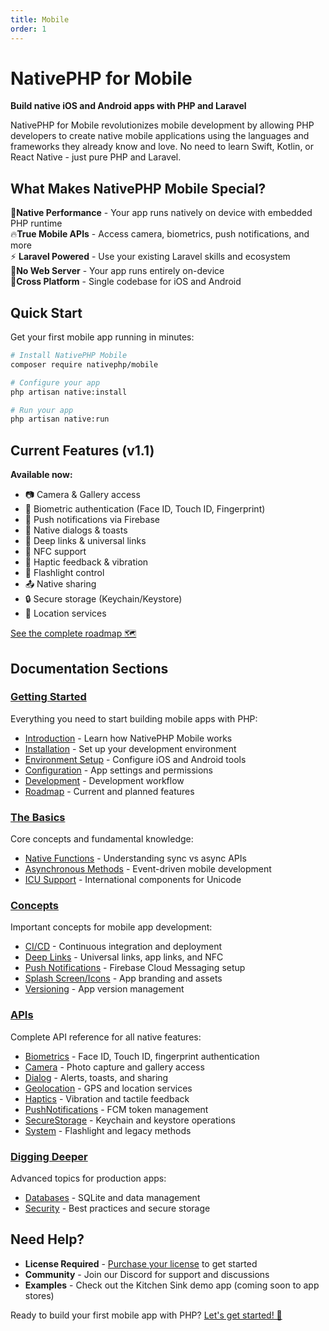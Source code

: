 ```yaml
---
title: Mobile
order: 1
---
```


# NativePHP for Mobile

**Build native iOS and Android apps with PHP and Laravel**

NativePHP for Mobile revolutionizes mobile development by allowing PHP developers to create native mobile applications using the languages and frameworks they already know and love. No need to learn Swift, Kotlin, or React Native - just pure PHP and Laravel.

## What Makes NativePHP Mobile Special?

📱**Native Performance** - Your app runs natively on device with embedded PHP runtime  
🔥**True Mobile APIs** - Access camera, biometrics, push notifications, and more  
⚡ **Laravel Powered** - Use your existing Laravel skills and ecosystem  
🚫**No Web Server** - Your app runs entirely on-device  
🔄**Cross Platform** - Single codebase for iOS and Android  

## Quick Start

Get your first mobile app running in minutes:

```bash
# Install NativePHP Mobile
composer require nativephp/mobile

# Configure your app
php artisan native:install

# Run your app
php artisan native:run
```

## Current Features (v1.1)

**Available now:**
- 📷 Camera & Gallery access
- 🔐 Biometric authentication (Face ID, Touch ID, Fingerprint)
- 🔔 Push notifications via Firebase
- 💬 Native dialogs & toasts
- 🔗 Deep links & universal links
- 📱 NFC support
- 📳 Haptic feedback & vibration
- 🔦 Flashlight control
- 📤 Native sharing
- 🔒 Secure storage (Keychain/Keystore)
- 📍 Location services

[See the complete roadmap 🗺️](/docs/mobile/1/getting-started/roadmap)

## Documentation Sections

### [Getting Started](/docs/mobile/1/getting-started)
Everything you need to start building mobile apps with PHP:
- [Introduction](/docs/mobile/1/getting-started/introduction) - Learn how NativePHP Mobile works
- [Installation](/docs/mobile/1/getting-started/installation) - Set up your development environment
- [Environment Setup](/docs/mobile/1/getting-started/environment-setup) - Configure iOS and Android tools
- [Configuration](/docs/mobile/1/getting-started/configuration) - App settings and permissions
- [Development](/docs/mobile/1/getting-started/development) - Development workflow
- [Roadmap](/docs/mobile/1/getting-started/roadmap) - Current and planned features

### [The Basics](/docs/mobile/1/the-basics)
Core concepts and fundamental knowledge:
- [Native Functions](/docs/mobile/1/the-basics/native-functions) - Understanding sync vs async APIs
- [Asynchronous Methods](/docs/mobile/1/the-basics/asynchronous-methods) - Event-driven mobile development
- [ICU Support](/docs/mobile/1/the-basics/icu-support) - International components for Unicode

### [Concepts](/docs/mobile/1/concepts)
Important concepts for mobile app development:
- [CI/CD](/docs/mobile/1/concepts/ci-cd) - Continuous integration and deployment
- [Deep Links](/docs/mobile/1/concepts/deep-links) - Universal links, app links, and NFC
- [Push Notifications](/docs/mobile/1/concepts/push-notifications) - Firebase Cloud Messaging setup
- [Splash Screen/Icons](/docs/mobile/1/concepts/splash-screen-icons) - App branding and assets
- [Versioning](/docs/mobile/1/concepts/versioning) - App version management

### [APIs](/docs/mobile/1/apis)
Complete API reference for all native features:
- [Biometrics](/docs/mobile/1/apis/biometrics) - Face ID, Touch ID, fingerprint authentication
- [Camera](/docs/mobile/1/apis/camera) - Photo capture and gallery access
- [Dialog](/docs/mobile/1/apis/dialog) - Alerts, toasts, and sharing
- [Geolocation](/docs/mobile/1/apis/geolocation) - GPS and location services
- [Haptics](/docs/mobile/1/apis/haptics) - Vibration and tactile feedback
- [PushNotifications](/docs/mobile/1/apis/push-notifications) - FCM token management
- [SecureStorage](/docs/mobile/1/apis/secure-storage) - Keychain and keystore operations
- [System](/docs/mobile/1/apis/system) - Flashlight and legacy methods

### [Digging Deeper](/docs/mobile/1/digging-deeper)
Advanced topics for production apps:
- [Databases](/docs/mobile/1/digging-deeper/databases) - SQLite and data management
- [Security](/docs/mobile/1/digging-deeper/security) - Best practices and secure storage

## Need Help?

- **License Required** - [Purchase your license](https://nativephp.com/mobile) to get started
- **Community** - Join our Discord for support and discussions
- **Examples** - Check out the Kitchen Sink demo app (coming soon to app stores)

Ready to build your first mobile app with PHP? [Let's get started! 🚀](/docs/mobile/1/getting-started/introduction)
